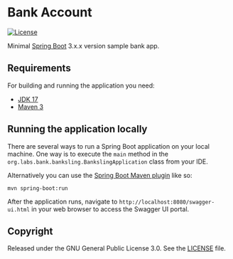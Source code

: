 # Bank Account

[![License](http://img.shields.io/:License-GNU_3.0-blue.svg)](https://github.com/gilton/bankaccount/blob/main/LICENSE)

Minimal [Spring Boot](http://projects.spring.io/spring-boot/) 3.x.x version sample bank app.

## Requirements

For building and running the application you need:

- [JDK 17](http://www.oracle.com/technetwork/java/javase/downloads/jdk17-archive-downloads.html)
- [Maven 3](https://maven.apache.org)

## Running the application locally

There are several ways to run a Spring Boot application on your local machine. One way is to execute the `main` method in the `org.labs.bank.banksling.BankslingApplication` class from your IDE.

Alternatively you can use the [Spring Boot Maven plugin](https://docs.spring.io/spring-boot/docs/current/reference/html/build-tool-plugins-maven-plugin.html) like so:

```shell
mvn spring-boot:run
```
<!---
If you want to access the app from outside your OpenShift installation, you have to expose the springboot-sample-app service:

```shell
oc expose springboot-sample-app --hostname=www.example.com
```
-->

After the application runs, navigate to `http://localhost:8080/swagger-ui.html` in your web browser to access the Swagger UI portal.

## Copyright

Released under the GNU General Public License 3.0. See the [LICENSE](https://github.com/gilton/bankaccount/blob/main/LICENSE) file.
